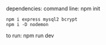 dependencies:
command line:
    npm init
    
    
    npm i express mysql2 bcrypt
    npm i -D nodemon

to run:
    npm run dev
